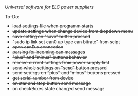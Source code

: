 *Universal software for ELC power suppliers* 

To-Do:
- ~~load settings file when programm starts~~
- ~~update settings when change device from dropdown menu~~
- ~~save setting on "save" button pressed~~
- ~~"sudo ip link set can0 up type can bitrate" from scipt~~ 
- ~~open canBus connection~~
- ~~parsing for incoming can messages~~
- ~~"plus" and "minus" buttons behavior~~
- ~~receive current settings from power supply first~~
- ~~send whole settings on "send" button pressed~~
- ~~send settings on "plus" and "minus" buttons pressed~~
- ~~get serial number from device~~
- ~~on star and stop button send message~~
- on checkBoxes state changed send message